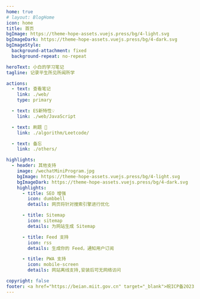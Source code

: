 ```yaml
---
home: true
# layout: BlogHome
icon: home
title: 首页
bgImage: https://theme-hope-assets.vuejs.press/bg/4-light.svg
bgImageDark: https://theme-hope-assets.vuejs.press/bg/4-dark.svg
bgImageStyle:
  background-attachment: fixed
  background-repeat: no-repeat

heroText: 小白的学习笔记
tagline: 记录平生所见所闻所学

actions:
  - text: 查看笔记
    link: ./web/
    type: primary

  - text: ES新特性💡
    link: ./web/JavaScript

  - text: 刷题 💪
    link: ./algorithm/Leetcode/

  - text: 备忘
    link: ./others/

highlights:
  - header: 其他支持
    image: /wechatMiniProgram.jpg
    bgImage: https://theme-hope-assets.vuejs.press/bg/4-light.svg
    bgImageDark: https://theme-hope-assets.vuejs.press/bg/4-dark.svg
    highlights:
      - title: SEO 增强
        icon: dumbbell
        details: 网页将针对搜索引擎进行优化

      - title: Sitemap
        icon: sitemap
        details: 为网站生成 Sitemap

      - title: Feed 支持
        icon: rss
        details: 生成你的 Feed，通知用户订阅

      - title: PWA 支持
        icon: mobile-screen
        details: 网站离线支持,安装后可无网络访问

copyright: false
footer: <a href="https://beian.miit.gov.cn" target="_blank">皖ICP备2023015050号-1</a>
---
```

